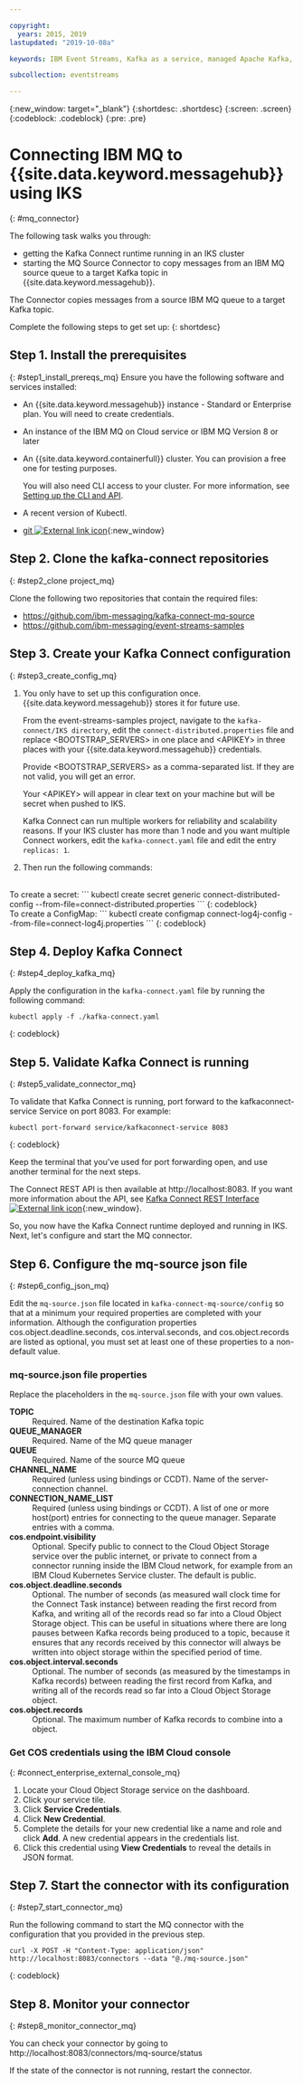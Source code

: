 ```yaml
---

copyright:
  years: 2015, 2019
lastupdated: "2019-10-08a"

keywords: IBM Event Streams, Kafka as a service, managed Apache Kafka, MQ bridge

subcollection: eventstreams

---
```


{:new_window: target="_blank"}
{:shortdesc: .shortdesc}
{:screen: .screen}
{:codeblock: .codeblock}
{:pre: .pre}

# Connecting IBM MQ to {{site.data.keyword.messagehub}} using IKS
{: #mq_connector}

The following task walks you through:
* getting the Kafka Connect runtime running in an IKS cluster 
* starting the MQ Source Connector to copy messages from an IBM MQ source queue to a target Kafka topic in {{site.data.keyword.messagehub}}. 

The Connector copies messages from a source IBM MQ queue to a target Kafka topic.

Complete the following steps to get set up:
{: shortdesc}

## Step 1. Install the prerequisites
{: #step1_install_prereqs_mq}
Ensure you have the following software and services installed:

* An {{site.data.keyword.messagehub}} instance - Standard or Enterprise plan. You will need to create credentials.
* An instance of the IBM MQ on Cloud service or IBM MQ Version 8 or later
* An {{site.data.keyword.containerfull}} cluster. You can provision a free one for testing purposes. 

    You will also need CLI access to your cluster. For more information, see
 [Setting up the CLI and API](/docs/containers?topic=containers-cs_cli_install).
* A recent version of Kubectl.
* [git ![External link icon](../../icons/launch-glyph.svg "External link icon")](https://git-scm.com/downloads){:new_window}

## Step 2. Clone the kafka-connect repositories
{: #step2_clone project_mq}

Clone the following two repositories that contain the required files:

* https://github.com/ibm-messaging/kafka-connect-mq-source
* https://github.com/ibm-messaging/event-streams-samples


## Step 3. Create your Kafka Connect configuration
{: #step3_create_config_mq}

1. You only have to set up this configuration once. {{site.data.keyword.messagehub}} stores it for future use.

    From the event-streams-samples project, navigate to the <code>kafka-connect/IKS directory</code>, edit the <code>connect-distributed.properties</code> file and replace &lt;BOOTSTRAP_SERVERS&gt; in one place and &lt;APIKEY&gt; in three places with your {{site.data.keyword.messagehub}} credentials.

    Provide &lt;BOOTSTRAP_SERVERS&gt; as a comma-separated list. If they are not valid, you will get an error.

    Your &lt;APIKEY&gt; will appear in clear text on your machine but will be secret when pushed to IKS.

    Kafka Connect can run multiple workers for reliability and scalability reasons. If your IKS cluster has more than 1 node and you want multiple Connect workers, edit the <code>kafka-connect.yaml</code> file and edit the entry <code>replicas: 1</code>.

2. Then run the following commands:
<br/>
    To create a secret: 
    ```
    kubectl create secret generic connect-distributed-config --from-file=connect-distributed.properties
   ```
    {: codeblock}
    <br/>
    To create a ConfigMap:
    ```
    kubectl create configmap connect-log4j-config --from-file=connect-log4j.properties
    ```
    {: codeblock}


## Step 4. Deploy Kafka Connect
{: #step4_deploy_kafka_mq}

Apply the configuration in the <code>kafka-connect.yaml</code> file by running the following command:

```
kubectl apply -f ./kafka-connect.yaml
```
{: codeblock}


## Step 5. Validate Kafka Connect is running
{: #step5_validate_connector_mq}

To validate that Kafka Connect is running, port forward to the kafkaconnect-service Service on port 8083. For example:

```
kubectl port-forward service/kafkaconnect-service 8083
```
{: codeblock}

Keep the terminal that you've used for port forwarding open, and use another terminal for the next steps.

The Connect REST API is then available at http://localhost:8083. If you want more information about the API, see
[Kafka Connect REST Interface ![External link icon](../../icons/launch-glyph.svg "External link icon")](http://kafka.apache.org/documentation/#connect_rest){:new_window}.

So, you now have the Kafka Connect runtime deployed and running in IKS. Next, let's configure and start the MQ connector.


<!--
## Step 6. Build the connector
{: #step6_build_connector}

1. Clone the repository with the following command:

    ```
    git clone https://github.com/ibm-messaging/kafka-connect-mq-source
    ```

2. Change into the <code>kafka-connect-mq-source</code> directory:

    ```
    cd kafka-connect-mq-source
    ```

3. Build the connector using Gradle:

    ```
    $ gradle shadowJar
    ```
-->

## Step 6. Configure the mq-source json file
{: #step6_config_json_mq}

Edit the <code>mq-source.json</code> file located in <code>kafka-connect-mq-source/config</code> so that at a minimum your required properties are completed with your information. Although the configuration properties cos.object.deadline.seconds, cos.interval.seconds, and cos.object.records are listed as optional, you must set at least one of these properties to a non-default value.

### mq-source.json file properties

Replace the placeholders in the <code>mq-source.json</code> file with your own values.

<dl>
<dt><strong>TOPIC</strong></dt>
<dd>Required. Name of the destination Kafka topic</dd>
<dt><strong>QUEUE_MANAGER</strong></dt>
<dd>Required. Name of the MQ queue manager</dd>
<dt><strong>QUEUE</strong></dt>
<dd>Required. Name of the source MQ queue </dd>
<dt><strong>CHANNEL_NAME</strong></dt>
<dd>Required (unless using bindings or CCDT). Name of the server-connection channel.</dd>
<dt><strong>CONNECTION_NAME_LIST</strong></dt>
<dd>Required (unless using bindings or CCDT). A list of one or more host(port) entries for connecting to the queue manager. Separate entries with a comma. 
<dt><strong>cos.endpoint.visibility</strong></dt>
<dd>Optional. Specify public to connect to the Cloud Object Storage service over the public internet, or private to connect from a connector running inside the IBM Cloud network, for example from an IBM Cloud Kubernetes Service cluster. The default is public.</dd>
<dt><strong>cos.object.deadline.seconds </strong></dt>
<dd>Optional. The number of seconds (as measured wall clock time for the Connect Task instance) between reading the first record from Kafka, and writing all of the records read so far into a Cloud Object Storage object. This can be useful in situations where there are long pauses between Kafka records being produced to a topic, because it ensures that any records received by this connector will always be written into object storage within the specified period of time.</dd>
<dt><strong>cos.object.interval.seconds</strong></dt>
<dd>Optional. The number of seconds (as measured by the timestamps in Kafka records) between reading the first record from Kafka, and writing all of the records read so far into a Cloud Object Storage object.</dd>
<dt><strong>cos.object.records</strong></dt>
<dd>Optional. The maximum number of Kafka records to combine into a object.
</dd>
</dl>
 
### Get COS credentials using the IBM Cloud console
{: #connect_enterprise_external_console_mq}

1. Locate your Cloud Object Storage service on the dashboard.
2. Click your service tile.
3. Click **Service Credentials**.
4. Click **New Credential**. 
5. Complete the details for your new credential like a name and role and click **Add**. A new credential appears in the credentials list.
6. Click this credential using **View Credentials** to reveal the details in JSON format.


## Step 7. Start the connector with its configuration
{: #step7_start_connector_mq}

Run the following command to start the MQ connector with the configuration that you provided in the previous step.

```
curl -X POST -H "Content-Type: application/json" http://localhost:8083/connectors --data "@./mq-source.json"
```
{: codeblock}

## Step 8. Monitor your connector 
{: #step8_monitor_connector_mq}

You can check your connector by going to <br/>
http://localhost:8083/connectors/mq-source/status

If the state of the connector is not running, restart the connector.

